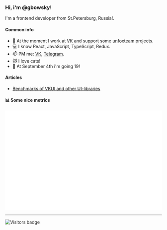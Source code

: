 ### Hi, i'm @gbowsky!
I'm a frontend developer from St.Petersburg, Russia!.
#### Common info 
- 📱  At the moment I work at [VK](https://github.com/VKCOM/) and support some [unfoxteam](https://unfox.team) projects.
- 💻  I know React, JavaScript, TypeScript, Redux.
- 📫  PM me: [VK](https://vk.com/gbowsky), [Telegram](https://t.me/gbowsky).
- 🐱  I love cats!
- 🍕  At September 4th i'm going 19!
#### Articles
- [Benchmarks of VKUI and other UI-libraries](https://habr.com/ru/company/vk/blog/558996/)
#### 📊 Some nice metrics
![Metrics](https://github.com/gbowsky/gbowsky/blob/master/github-metrics.svg)

---

![Visitors badge](http://visitor-badge-reloaded.herokuapp.com/badge?page_id=gbowsky)
